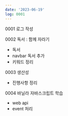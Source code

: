 ```yaml
---
date: '2023-06-19'
log: 0001
---
```


0001 로그 작성

0002 독서 : 함께 자라기
- 독서
- navbar 독서 추가
- 키워드 정리
 
0003 생산성
- 진행사항 정리

0004 바닐라 자바스크립트 학습
- web api
- event 처리